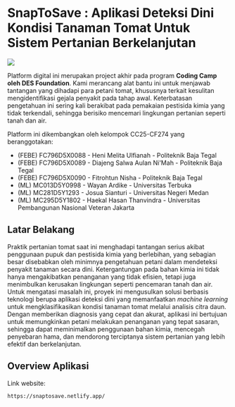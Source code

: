 
# SnapToSave : Aplikasi Deteksi Dini Kondisi Tanaman Tomat Untuk Sistem Pertanian Berkelanjutan 

![](https://wayanardike.notion.site/image/attachment%3Afed090c9-d4b6-4ff5-a409-60eb8f28b073%3ACover(3).png?table=block&id=20d2abd2-683e-80d7-b6c4-c00b41f6f6a3&spaceId=d623dab0-a9cf-4272-98d6-ffe017b17166&width=1420&userId=&cache=v2)

Platform digital ini merupakan project akhir pada program **Coding Camp oleh DES Foundation**. Kami merancang alat bantu ini untuk menjawab tantangan yang dihadapi para petani tomat, khususnya terkait kesulitan mengidentifikasi gejala penyakit pada tahap awal. Keterbatasan pengetahuan ini sering kali berakibat pada pemakaian pestisida kimia yang tidak terkendali, sehingga berisiko mencemari lingkungan pertanian seperti tanah dan air.

Platform ini dikembangkan oleh kelompok CC25-CF274 yang beranggotakan:

- (FEBE) FC796D5X0088 - Heni Melita Ulfianah - Politeknik Baja Tegal 
- (FEBE) FC796D5X0089 - Diajeng Salwa Aulan Ni'Mah - Politeknik Baja Tegal
- (FEBE) FC796D5X0090 - Fitrohtun Nisha - Politeknik Baja Tegal 
- (ML) MC013D5Y0998 - Wayan Ardike - Universitas Terbuka
- (ML) MC281D5Y1293 - Josua Sianturi - Universitas Negeri Medan
- (ML) MC295D5Y1802 - Haekal Hasan Thanvindra - Universitas Pembangunan Nasional Veteran Jakarta

##  Latar Belakang

Praktik pertanian tomat saat ini menghadapi tantangan serius akibat penggunaan pupuk dan pestisida kimia yang berlebihan, yang sebagian besar disebabkan oleh minimnya pengetahuan petani dalam mendeteksi penyakit tanaman secara dini. Ketergantungan pada bahan kimia ini tidak hanya mengakibatkan penanganan yang tidak efisien, tetapi juga menimbulkan kerusakan lingkungan seperti pencemaran tanah dan air. Untuk mengatasi masalah ini, proyek ini mengusulkan solusi berbasis teknologi berupa aplikasi deteksi dini yang memanfaatkan _machine learning_ untuk mengklasifikasikan kondisi tanaman tomat melalui analisis citra daun. Dengan memberikan diagnosis yang cepat dan akurat, aplikasi ini bertujuan untuk memungkinkan petani melakukan penanganan yang tepat sasaran, sehingga dapat meminimalkan penggunaan bahan kimia, mencegah penyebaran hama, dan mendorong terciptanya sistem pertanian yang lebih efektif dan berkelanjutan.


## Overview Aplikasi

Link website:
```bash
https://snaptosave.netlify.app/
